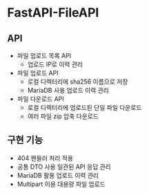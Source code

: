 # FastAPI-FileAPI
## API
- 파일 업로드 목록 API
    - 업로드 IP로 이력 관리
- 파일 업로드 API
    - 로컬 디렉터리에 sha256 이름으로 저장
    - MariaDB 사용 업로드 이력 관리
- 파일 다운로드 API
    - 로컬 디렉터리에 업로드된 단일 파일 다운로드
    - 여러 파일 zip 압축 다운로드

## 구현 기능
- 404 핸들러 처리 적용
- 공통 DTO 사용 일관된 API 응답 관리
- MariaDB 활용 업로드 이력 관리
- Multipart 이용 대용량 파일 업로드
